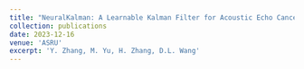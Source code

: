 ```yaml
---
title: "NeuralKalman: A Learnable Kalman Filter for Acoustic Echo Cancellation"
collection: publications
date: 2023-12-16
venue: 'ASRU'
excerpt: 'Y. Zhang, M. Yu, H. Zhang, D.L. Wang'
---
```


